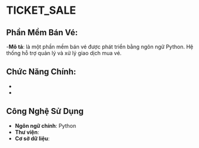 # TICKET_SALE
## Phần Mềm Bán Vé:
-**Mô tả**: là một phần mềm bán vé được phát triển bằng ngôn ngữ Python. Hệ thống hỗ trợ quản lý và xử lý giao dịch mua vé.




## Chức Năng Chính:
-
-
## Công Nghệ Sử Dụng

- **Ngôn ngữ chính**: Python
- **Thư viện**: 
- **Cơ sở dữ liệu**:
  
